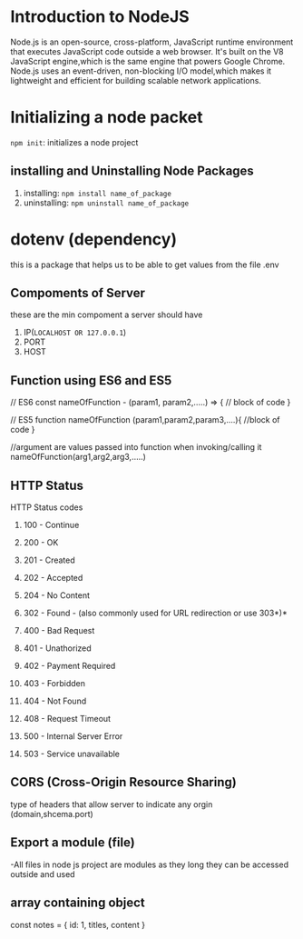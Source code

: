 # Introduction to NodeJS

Node.js is an open-source, cross-platform, JavaScript runtime environment that executes JavaScript code outside a web browser.
It's built on the V8 JavaScript engine,which is the same engine that powers Google Chrome.
Node.js uses an event-driven, non-blocking I/O model,which makes
it lightweight and efficient for building scalable network applications.

# Initializing a node packet

`npm init`: initializes a node project

## installing and Uninstalling Node Packages

1. installing: `npm install name_of_package`
2. uninstalling: `npm uninstall name_of_package`

# dotenv (dependency)

this is a package that helps us to be able to get values from the file .env

## Compoments of Server

these are the min compoment a server should have

1. IP(`LOCALHOST OR 127.0.0.1`)
2. PORT
3. HOST

## Function using ES6 and ES5

// ES6
const nameOfFunction - (param1, param2,.....) => {
// block of code
}

// ES5
function nameOfFunction (param1,param2,param3,....){
//block of code
}

//argument are values passed into function when invoking/calling it
nameOfFunction(arg1,arg2,arg3,.....)

## HTTP Status

HTTP Status codes

1. 100 - Continue

2. 200 - OK

3. 201 - Created

4. 202 - Accepted

5. 204 - No Content

6. 302 - Found - (also commonly used for URL redirection or use 303*)*

7. 400 - Bad Request

8. 401 - Unathorized

9. 402 - Payment Required

10. 403 - Forbidden

11. 404 - Not Found

12. 408 - Request Timeout

13. 500 - Internal Server Error

14. 503 - Service unavailable

## CORS (Cross-Origin Resource Sharing)

type of headers that allow server to indicate any orgin (domain,shcema.port)

## Export a module (file)

-All files in node js project are modules as they long they can be accessed outside and used

## array containing object

const notes = {
id: 1,
titles,
content
}
